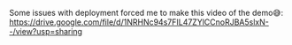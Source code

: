 Some issues with deployment forced me to make this video of the demo😅:
https://drive.google.com/file/d/1NRHNc94s7FIL47ZYlCCnoRJBA5slxN--/view?usp=sharing
